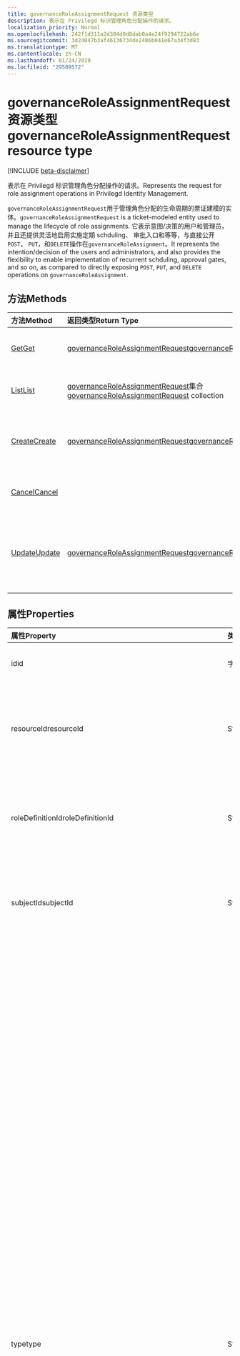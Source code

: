 ```yaml
---
title: governanceRoleAssignmentRequest 资源类型
description: 表示在 Privilegd 标识管理角色分配操作的请求。
localization_priority: Normal
ms.openlocfilehash: 242f1d311a2d304d0d8dab0a4e24f9294722ab6e
ms.sourcegitcommit: 3d24047b3af46136734de2486b041e67a34f3d83
ms.translationtype: MT
ms.contentlocale: zh-CN
ms.lasthandoff: 01/24/2019
ms.locfileid: "29509572"
---
```

# <a name="governanceroleassignmentrequest-resource-type"></a><span data-ttu-id="c7cf3-103">governanceRoleAssignmentRequest 资源类型</span><span class="sxs-lookup"><span data-stu-id="c7cf3-103">governanceRoleAssignmentRequest resource type</span></span>

[!INCLUDE [beta-disclaimer](../../includes/beta-disclaimer.md)]

<span data-ttu-id="c7cf3-104">表示在 Privilegd 标识管理角色分配操作的请求。</span><span class="sxs-lookup"><span data-stu-id="c7cf3-104">Represents the request for role assignment operations in Privilegd Identity Management.</span></span>

<span data-ttu-id="c7cf3-105">`governanceRoleAssignmentRequest`用于管理角色分配的生命周期的票证建模的实体。</span><span class="sxs-lookup"><span data-stu-id="c7cf3-105">`governanceRoleAssignmentRequest` is a ticket-modeled entity used to manage the lifecycle of role assignments.</span></span> <span data-ttu-id="c7cf3-106">它表示意图/决策的用户和管理员，并且还提供灵活地启用实施定期 schduling、 审批入口和等等，与直接公开`POST`， `PUT`，和`DELETE`操作在`governanceRoleAssignment`。</span><span class="sxs-lookup"><span data-stu-id="c7cf3-106">It represents the intention/decision of the users and administrators, and also provides the flexibility to enable implementation of recurrent schduling, approval gates, and so on, as compared to directly exposing `POST`, `PUT`, and `DELETE` operations on `governanceRoleAssignment`.</span></span>

## <a name="methods"></a><span data-ttu-id="c7cf3-107">方法</span><span class="sxs-lookup"><span data-stu-id="c7cf3-107">Methods</span></span>

| <span data-ttu-id="c7cf3-108">方法</span><span class="sxs-lookup"><span data-stu-id="c7cf3-108">Method</span></span>          |<span data-ttu-id="c7cf3-109">返回类型</span><span class="sxs-lookup"><span data-stu-id="c7cf3-109">Return Type</span></span>  |<span data-ttu-id="c7cf3-110">说明</span><span class="sxs-lookup"><span data-stu-id="c7cf3-110">Description</span></span>|
|:------------|:--------|:--------|
|[<span data-ttu-id="c7cf3-111">Get</span><span class="sxs-lookup"><span data-stu-id="c7cf3-111">Get</span></span>](../api/governanceroleassignmentrequest-get.md) | [<span data-ttu-id="c7cf3-112">governanceRoleAssignmentRequest</span><span class="sxs-lookup"><span data-stu-id="c7cf3-112">governanceRoleAssignmentRequest</span></span>](../resources/governanceroleassignmentrequest.md)|<span data-ttu-id="c7cf3-113">获取由 ID 指定的角色分配请求</span><span class="sxs-lookup"><span data-stu-id="c7cf3-113">Get a role assignment request specified by ID.</span></span>  
|[<span data-ttu-id="c7cf3-114">List</span><span class="sxs-lookup"><span data-stu-id="c7cf3-114">List</span></span>](../api/governanceroleassignmentrequest-list.md) | <span data-ttu-id="c7cf3-115">[governanceRoleAssignmentRequest](../resources/governanceroleassignmentrequest.md)集合</span><span class="sxs-lookup"><span data-stu-id="c7cf3-115">[governanceRoleAssignmentRequest](../resources/governanceroleassignmentrequest.md)  collection</span></span>|<span data-ttu-id="c7cf3-116">获取角色分配请求的资源。</span><span class="sxs-lookup"><span data-stu-id="c7cf3-116">Get role assignment requests on a resource.</span></span>|
|[<span data-ttu-id="c7cf3-117">Create</span><span class="sxs-lookup"><span data-stu-id="c7cf3-117">Create</span></span>](../api/governanceroleassignmentrequest-post.md)|  [<span data-ttu-id="c7cf3-118">governanceRoleAssignmentRequest</span><span class="sxs-lookup"><span data-stu-id="c7cf3-118">governanceRoleAssignmentRequest</span></span>](../resources/governanceroleassignmentrequest.md)|<span data-ttu-id="c7cf3-119">创建管理现有或新角色分配的生命周期的请求。</span><span class="sxs-lookup"><span data-stu-id="c7cf3-119">Create a request to manage the lifecycle of existing or new role assignment.</span></span>|
|[<span data-ttu-id="c7cf3-120">Cancel</span><span class="sxs-lookup"><span data-stu-id="c7cf3-120">Cancel</span></span>](../api/governanceroleassignmentrequest-cancel.md)|  |<span data-ttu-id="c7cf3-121">取消挂起的角色分配请求。</span><span class="sxs-lookup"><span data-stu-id="c7cf3-121">Cancel a pending role assignment request.</span></span>|
|[<span data-ttu-id="c7cf3-122">Update</span><span class="sxs-lookup"><span data-stu-id="c7cf3-122">Update</span></span>](../api/governanceroleassignmentrequest-update.md)| [<span data-ttu-id="c7cf3-123">governanceRoleAssignmentRequest</span><span class="sxs-lookup"><span data-stu-id="c7cf3-123">governanceRoleAssignmentRequest</span></span>](../resources/governanceroleassignmentrequest.md)|<span data-ttu-id="c7cf3-124">如果请求中的状态，管理员更新对请求的决策`PendingAdminDecision`。</span><span class="sxs-lookup"><span data-stu-id="c7cf3-124">Administrators update the decisions on requests if the requests are in status of `PendingAdminDecision`.</span></span>|

## <a name="properties"></a><span data-ttu-id="c7cf3-125">属性</span><span class="sxs-lookup"><span data-stu-id="c7cf3-125">Properties</span></span>
| <span data-ttu-id="c7cf3-126">属性</span><span class="sxs-lookup"><span data-stu-id="c7cf3-126">Property</span></span>                  | <span data-ttu-id="c7cf3-127">类型</span><span class="sxs-lookup"><span data-stu-id="c7cf3-127">Type</span></span>          |<span data-ttu-id="c7cf3-128">说明</span><span class="sxs-lookup"><span data-stu-id="c7cf3-128">Description</span></span>|
|:--------------------------|:--------------|:----------|
|<span data-ttu-id="c7cf3-129">id</span><span class="sxs-lookup"><span data-stu-id="c7cf3-129">id</span></span>                         |<span data-ttu-id="c7cf3-130">字串符号</span><span class="sxs-lookup"><span data-stu-id="c7cf3-130">String</span></span>         |<span data-ttu-id="c7cf3-131">角色分配请求的 id。</span><span class="sxs-lookup"><span data-stu-id="c7cf3-131">The id of the role assignment request.</span></span>|
|<span data-ttu-id="c7cf3-132">resourceId</span><span class="sxs-lookup"><span data-stu-id="c7cf3-132">resourceId</span></span>                 |<span data-ttu-id="c7cf3-133">String</span><span class="sxs-lookup"><span data-stu-id="c7cf3-133">String</span></span>         |<span data-ttu-id="c7cf3-134">必需。</span><span class="sxs-lookup"><span data-stu-id="c7cf3-134">Required.</span></span> <span data-ttu-id="c7cf3-135">与关联的角色分配请求的资源的 id。</span><span class="sxs-lookup"><span data-stu-id="c7cf3-135">The id of the resource which the role assignment request is associated with.</span></span>|
|<span data-ttu-id="c7cf3-136">roleDefinitionId</span><span class="sxs-lookup"><span data-stu-id="c7cf3-136">roleDefinitionId</span></span>           |<span data-ttu-id="c7cf3-137">String</span><span class="sxs-lookup"><span data-stu-id="c7cf3-137">String</span></span>         |<span data-ttu-id="c7cf3-138">必需。</span><span class="sxs-lookup"><span data-stu-id="c7cf3-138">Required.</span></span> <span data-ttu-id="c7cf3-139">角色分配请求相关联的角色定义的 id。</span><span class="sxs-lookup"><span data-stu-id="c7cf3-139">The id of the role definition which the role assignment request is associated with.</span></span>|
|<span data-ttu-id="c7cf3-140">subjectId</span><span class="sxs-lookup"><span data-stu-id="c7cf3-140">subjectId</span></span>                  |<span data-ttu-id="c7cf3-141">String</span><span class="sxs-lookup"><span data-stu-id="c7cf3-141">String</span></span>         |<span data-ttu-id="c7cf3-142">必需。</span><span class="sxs-lookup"><span data-stu-id="c7cf3-142">Required.</span></span> <span data-ttu-id="c7cf3-143">其关联的角色分配请求的主题的 id。</span><span class="sxs-lookup"><span data-stu-id="c7cf3-143">The id of the subject which the role assignment request is associated with.</span></span>|
|<span data-ttu-id="c7cf3-144">type</span><span class="sxs-lookup"><span data-stu-id="c7cf3-144">type</span></span>                       |<span data-ttu-id="c7cf3-145">String</span><span class="sxs-lookup"><span data-stu-id="c7cf3-145">String</span></span>         |<span data-ttu-id="c7cf3-146">必需。</span><span class="sxs-lookup"><span data-stu-id="c7cf3-146">Required.</span></span> <span data-ttu-id="c7cf3-147">表示的角色分配操作的类型。</span><span class="sxs-lookup"><span data-stu-id="c7cf3-147">Representing the the type of the operation on the role assignment.</span></span> <span data-ttu-id="c7cf3-148">值可以是</span><span class="sxs-lookup"><span data-stu-id="c7cf3-148">The value can be</span></span> <ul><li><span data-ttu-id="c7cf3-149">`AdminAdd`： 管理员分配给角色; 用户/组</span><span class="sxs-lookup"><span data-stu-id="c7cf3-149">`AdminAdd`: Adminstrators assign users/groups to roles;</span></span></li><li><span data-ttu-id="c7cf3-150">`UserAdd`： 用户激活合格分配;</span><span class="sxs-lookup"><span data-stu-id="c7cf3-150">`UserAdd`: Users activate eligible assignments;</span></span></li><li> <span data-ttu-id="c7cf3-151">`AdminUpdate`： 管理员更改现有角色分配</span><span class="sxs-lookup"><span data-stu-id="c7cf3-151">`AdminUpdate`: Adminstrators change existing role assignments</span></span></li><li><span data-ttu-id="c7cf3-152">`AdminRemove`： 管理员角色中移除用户/组</span><span class="sxs-lookup"><span data-stu-id="c7cf3-152">`AdminRemove`: Adminstrators remove users/groups from roles;</span></span><li><span data-ttu-id="c7cf3-153">`UserRemove`： 用户停用活动的工作分配;</span><span class="sxs-lookup"><span data-stu-id="c7cf3-153">`UserRemove`: Users deactivate active assignments;</span></span><li><span data-ttu-id="c7cf3-154">`UserExtend`： 用户请求扩展其即将过期的分配;</span><span class="sxs-lookup"><span data-stu-id="c7cf3-154">`UserExtend`: Users request to extend their expiring assignments;</span></span></li><li><span data-ttu-id="c7cf3-155">`AdminExtend`： 管理员扩展即将过期的工作分配。</span><span class="sxs-lookup"><span data-stu-id="c7cf3-155">`AdminExtend`: Administrators extend expiring assignments.</span></span></li><li><span data-ttu-id="c7cf3-156">`UserRenew`: 续订其过期的分配; 用户申请</span><span class="sxs-lookup"><span data-stu-id="c7cf3-156">`UserRenew`: Users request to renew their expired assignments;</span></span></li><li><span data-ttu-id="c7cf3-157">`AdminRenew`： 管理员扩展即将过期的工作分配。</span><span class="sxs-lookup"><span data-stu-id="c7cf3-157">`AdminRenew`: Administrators extend expiring assignments.</span></span></li></ul>|
|<span data-ttu-id="c7cf3-158">assignmentState</span><span class="sxs-lookup"><span data-stu-id="c7cf3-158">assignmentState</span></span>|<span data-ttu-id="c7cf3-159">String</span><span class="sxs-lookup"><span data-stu-id="c7cf3-159">String</span></span>  |<span data-ttu-id="c7cf3-160">必需。</span><span class="sxs-lookup"><span data-stu-id="c7cf3-160">Required.</span></span> <span data-ttu-id="c7cf3-161">工作分配状态。</span><span class="sxs-lookup"><span data-stu-id="c7cf3-161">The state of the assignment.</span></span> <span data-ttu-id="c7cf3-162">值可以是</span><span class="sxs-lookup"><span data-stu-id="c7cf3-162">The value can be</span></span> <ul><li> <span data-ttu-id="c7cf3-163">`Eligible`合格的分配</span><span class="sxs-lookup"><span data-stu-id="c7cf3-163">`Eligible` for eligible assignment</span></span></li><li> <span data-ttu-id="c7cf3-164">`Active`-如果直接分配`Active`的管理员，或激活合格工作分配的用户。</span><span class="sxs-lookup"><span data-stu-id="c7cf3-164">`Active` - if it is directly assigned `Active` by administrators, or activated on an eligible assignment by the users.</span></span></li></ul>|
|<span data-ttu-id="c7cf3-165">requestedDateTime</span><span class="sxs-lookup"><span data-stu-id="c7cf3-165">requestedDateTime</span></span>          |<span data-ttu-id="c7cf3-166">DateTimeOffset</span><span class="sxs-lookup"><span data-stu-id="c7cf3-166">DateTimeOffset</span></span> |<span data-ttu-id="c7cf3-167">只读。</span><span class="sxs-lookup"><span data-stu-id="c7cf3-167">Read-only.</span></span> <span data-ttu-id="c7cf3-168">请求创建时间。</span><span class="sxs-lookup"><span data-stu-id="c7cf3-168">The request create time.</span></span> <span data-ttu-id="c7cf3-169">时间戳类型表示采用 ISO 8601 格式的日期和时间信息，始终采用 UTC 时区。</span><span class="sxs-lookup"><span data-stu-id="c7cf3-169">The Timestamp type represents date and time information using ISO 8601 format and is always in UTC time.</span></span> <span data-ttu-id="c7cf3-170">例如，2014 年 1 月 1 日午夜 UTC 如下所示：`'2014-01-01T00:00:00Z'`</span><span class="sxs-lookup"><span data-stu-id="c7cf3-170">For example, midnight UTC on Jan 1, 2014 would look like this: `'2014-01-01T00:00:00Z'`</span></span>|
|<span data-ttu-id="c7cf3-171">Schedule</span><span class="sxs-lookup"><span data-stu-id="c7cf3-171">schedule</span></span>                   |[<span data-ttu-id="c7cf3-172">governanceSchedule</span><span class="sxs-lookup"><span data-stu-id="c7cf3-172">governanceSchedule</span></span>](governanceschedule.md)|<span data-ttu-id="c7cf3-173">角色分配请求的计划对象。</span><span class="sxs-lookup"><span data-stu-id="c7cf3-173">The schedule object of the role assignment request.</span></span>|
|<span data-ttu-id="c7cf3-174">Reason</span><span class="sxs-lookup"><span data-stu-id="c7cf3-174">reason</span></span>                     |<span data-ttu-id="c7cf3-175">String</span><span class="sxs-lookup"><span data-stu-id="c7cf3-175">String</span></span>         |<span data-ttu-id="c7cf3-176">用户和管理员提供的一条消息时创建有关为什么需要请求。</span><span class="sxs-lookup"><span data-stu-id="c7cf3-176">A message provided by users and administrators when create the request about why it is needed.</span></span>|
|<span data-ttu-id="c7cf3-177">status</span><span class="sxs-lookup"><span data-stu-id="c7cf3-177">status</span></span>                     |[<span data-ttu-id="c7cf3-178">governanceRoleAssignmentRequestStatus</span><span class="sxs-lookup"><span data-stu-id="c7cf3-178">governanceRoleAssignmentRequestStatus</span></span>](governanceroleassignmentrequeststatus.md)         |<span data-ttu-id="c7cf3-179">角色分配请求的状态。</span><span class="sxs-lookup"><span data-stu-id="c7cf3-179">The status of the role assignment request.</span></span>|
|<span data-ttu-id="c7cf3-180">linkedEligibleRoleAssignmentId</span><span class="sxs-lookup"><span data-stu-id="c7cf3-180">linkedEligibleRoleAssignmentId</span></span>|<span data-ttu-id="c7cf3-181">String</span><span class="sxs-lookup"><span data-stu-id="c7cf3-181">String</span></span>        |<span data-ttu-id="c7cf3-182">如果这是角色激活请求，它所表示的 id`eligible assignment`所引用;否则，值为`null`。</span><span class="sxs-lookup"><span data-stu-id="c7cf3-182">If this is a request for role activation, it represents the id of the `eligible assignment` being referred; Otherwise, the value is `null`.</span></span> |



## <a name="relationships"></a><span data-ttu-id="c7cf3-183">关系</span><span class="sxs-lookup"><span data-stu-id="c7cf3-183">Relationships</span></span>
| <span data-ttu-id="c7cf3-184">关系</span><span class="sxs-lookup"><span data-stu-id="c7cf3-184">Relationship</span></span> | <span data-ttu-id="c7cf3-185">类型</span><span class="sxs-lookup"><span data-stu-id="c7cf3-185">Type</span></span>                                |<span data-ttu-id="c7cf3-186">说明</span><span class="sxs-lookup"><span data-stu-id="c7cf3-186">Description</span></span>|
|:-------------|:----------------------------------|:----------|
|<span data-ttu-id="c7cf3-187">资源</span><span class="sxs-lookup"><span data-stu-id="c7cf3-187">resource</span></span>      |[<span data-ttu-id="c7cf3-188">governanceResource</span><span class="sxs-lookup"><span data-stu-id="c7cf3-188">governanceResource</span></span>](../resources/governanceresource.md)            |<span data-ttu-id="c7cf3-189">只读。</span><span class="sxs-lookup"><span data-stu-id="c7cf3-189">Read-only.</span></span> <span data-ttu-id="c7cf3-190">旨在请求的资源。</span><span class="sxs-lookup"><span data-stu-id="c7cf3-190">The resource that the request aims to.</span></span> |
|<span data-ttu-id="c7cf3-191">roleDefinition</span><span class="sxs-lookup"><span data-stu-id="c7cf3-191">roleDefinition</span></span>|[<span data-ttu-id="c7cf3-192">governanceRoleDefinition</span><span class="sxs-lookup"><span data-stu-id="c7cf3-192">governanceRoleDefinition</span></span>](../resources/governanceroledefinition.md)|<span data-ttu-id="c7cf3-193">只读。</span><span class="sxs-lookup"><span data-stu-id="c7cf3-193">Read-only.</span></span> <span data-ttu-id="c7cf3-194">请求旨在角色定义。</span><span class="sxs-lookup"><span data-stu-id="c7cf3-194">The role definition that the request aims to.</span></span> |
|<span data-ttu-id="c7cf3-195">subject</span><span class="sxs-lookup"><span data-stu-id="c7cf3-195">subject</span></span>       |[<span data-ttu-id="c7cf3-196">governanceSubject</span><span class="sxs-lookup"><span data-stu-id="c7cf3-196">governanceSubject</span></span>](../resources/governancesubject.md)|<span data-ttu-id="c7cf3-197">只读。</span><span class="sxs-lookup"><span data-stu-id="c7cf3-197">Read-only.</span></span> <span data-ttu-id="c7cf3-198">用户/组主体。</span><span class="sxs-lookup"><span data-stu-id="c7cf3-198">The user/group principal.</span></span>|

### <a name="json-representation"></a><span data-ttu-id="c7cf3-199">JSON 表示形式</span><span class="sxs-lookup"><span data-stu-id="c7cf3-199">JSON representation</span></span>

<span data-ttu-id="c7cf3-200">下面是资源的 JSON 表示形式。</span><span class="sxs-lookup"><span data-stu-id="c7cf3-200">Here is a JSON representation of the resource.</span></span>

<!-- {
  "blockType": "resource",
  "optionalProperties": [

  ],
  "@odata.type": "microsoft.graph.governanceRoleAssignmentRequest"
}-->

```json
{
  "id": "String (identifier)",
  "resourceId": "String",
  "roleDefinitionId": "String",
  "subjectId": "String",
  "type": "String",
  "assignmentState": "String",
  "reason": "String",
  "requestedDateTime": "String (timestamp)",
  "schedule": {"@odata.type": "microsoft.graph.governanceSchedule"},
  "status": {"@odata.type": "microsoft.graph.governanceRoleAssignmentRequestStatus"},
  "linkedEligibleRoleAssignmentId": "String"
}

```

<!-- uuid: 8fcb5dbc-d5aa-4681-8e31-b001d5168d79
2015-10-25 14:57:30 UTC -->
<!--
{
  "type": "#page.annotation",
  "description": "governanceRoleAssignmentRequest",
  "keywords": "",
  "section": "documentation",
  "tocPath": "",
  "suppressions": [
    "Error: /api-reference/beta/resources/governanceroleassignmentrequest.md:\r\n      Exception processing links.\r\n    System.ArgumentException: Link Definition was null. Link text: !INCLUDE [beta-disclaimer](../../includes/beta-disclaimer.md)\r\n      at ApiDoctor.Validation.DocFile.get_LinkDestinations()\r\n      at ApiDoctor.Validation.DocSet.ValidateLinks(Boolean includeWarnings, String[] relativePathForFiles, IssueLogger issues, Boolean requireFilenameCaseMatch, Boolean printOrphanedFiles)"
  ]
}
-->
